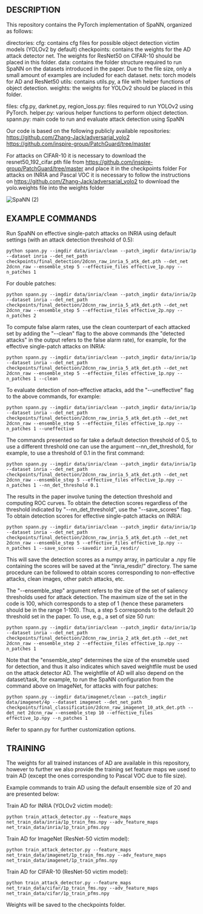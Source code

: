 ## DESCRIPTION
This repository contains the PyTorch implementation of SpaNN, organized as follows:

directories:
cfg: contains cfg files for possible object detection victim models (YOLOv2 by default)
checkpoints: contains the weights for the AD attack detector net. The weights for ResNet50 on CIFAR-10 should be placed in this folder.
data: contains the folder structure required to run SpaNN on the datasets introduced in the paper. Due to the file size, only a small amount of examples are included for each dataset.
nets: torch models for AD and ResNet50
utils: contains utils.py, a file with helper functions of object detection.
weights: the weights for YOLOv2 should be placed in this folder.

files:
cfg.py, darknet.py, region_loss.py: files required to run YOLOv2 using PyTorch.
helper.py: various helper functions to perform object detection.
spann.py: main code to run and evaluate attack detection using SpaNN

Our code is based on the following publicly available repositories:
https://github.com/Zhang-Jack/adversarial_yolo2
https://github.com/inspire-group/PatchGuard/tree/master

For attacks on CIFAR-10 it is necessary to download the resnet50_192_cifar.pth file from https://github.com/inspire-group/PatchGuard/tree/master and place it in the checkpoints folder
For attacks on INRIA and Pascal VOC it is necessary to follow the instructions on https://github.com/Zhang-Jack/adversarial_yolo2 to download the yolo.weights file into the weights folder

![SpaNN (2)](https://github.com/user-attachments/assets/114d6bd4-be1d-42c8-83c6-4e032314b485)
## EXAMPLE COMMANDS
Run SpaNN on effective single-patch attacks on INRIA using default settings (with an attack detection threshold of 0.5):
```
python spann.py --imgdir data/inria/clean --patch_imgdir data/inria/1p --dataset inria --det_net_path checkpoints/final_detection/2dcnn_raw_inria_5_atk_det.pth --det_net 2dcnn_raw --ensemble_step 5 --effective_files effective_1p.npy --n_patches 1
```
For double patches:
```
python spann.py --imgdir data/inria/clean --patch_imgdir data/inria/2p --dataset inria --det_net_path checkpoints/final_detection/2dcnn_raw_inria_5_atk_det.pth --det_net 2dcnn_raw --ensemble_step 5 --effective_files effective_2p.npy --n_patches 2
```
To compute false alarm rates, use the clean counterpart of each attacked set by adding the "--clean" flag to the above commands (the "detected attacks" in the output refers to the false alarm rate), for example, for the effective single-patch attacks on INRIA:
```
python spann.py --imgdir data/inria/clean --patch_imgdir data/inria/1p --dataset inria --det_net_path checkpoints/final_detection/2dcnn_raw_inria_5_atk_det.pth --det_net 2dcnn_raw --ensemble_step 5 --effective_files effective_1p.npy --n_patches 1 --clean
```
To evaluate detection of non-effective attacks, add the "--uneffective" flag to the above commands, for example:
```
python spann.py --imgdir data/inria/clean --patch_imgdir data/inria/1p --dataset inria --det_net_path checkpoints/final_detection/2dcnn_raw_inria_5_atk_det.pth --det_net 2dcnn_raw --ensemble_step 5 --effective_files effective_1p.npy --n_patches 1 --uneffective
```
The commands presented so far take a default detection threshold of 0.5, to use a different threshold one can use the argument --nn_det_threshold, for example, to use a threshold of 0.1 in the first command:
```
python spann.py --imgdir data/inria/clean --patch_imgdir data/inria/1p --dataset inria --det_net_path checkpoints/final_detection/2dcnn_raw_inria_5_atk_det.pth --det_net 2dcnn_raw --ensemble_step 5 --effective_files effective_1p.npy --n_patches 1 --nn_det_threshold 0.1
```
The results in the paper involve tuning the detection threshold and computing ROC curves. To obtain the detection scores regardless of the threshold indicated by "--nn_det_threshold", use the "--save_scores" flag. To obtain detection scores for effective single-patch attacks on INRIA:
```
python spann.py --imgdir data/inria/clean --patch_imgdir data/inria/1p --dataset inria --det_net_path checkpoints/final_detection/2dcnn_raw_inria_5_atk_det.pth --det_net 2dcnn_raw --ensemble_step 5 --effective_files effective_1p.npy --n_patches 1 --save_scores --savedir inria_resdir/
```
This will save the detection scores as a numpy array, in particular a .npy file containing the scores will be saved at the "inria_resdir/" directory. The same procedure can be followed to obtain scores corresponding to non-effective attacks, clean images, other patch attacks, etc.

The "--ensemble_step" argument refers to the size of the set of saliency thresholds used for attack detection. The maximum size of the set in the code is 100, which corresponds to a step of 1 (hence these parameters should be in the range 1-100).
Thus, a step 5 corresponds to the default 20 threshold set in the paper. To use, e.g., a set of size 50 run:
```
python spann.py --imgdir data/inria/clean --patch_imgdir data/inria/1p --dataset inria --det_net_path checkpoints/final_detection/2dcnn_raw_inria_2_atk_det.pth --det_net 2dcnn_raw --ensemble_step 2 --effective_files effective_1p.npy --n_patches 1
```
Note that the "ensemble_step" determines the size of the ensmeble used for detection, and thus it also indicates which saved weightfile must be used on the attack detector AD. The weightfile of AD will also depend on the dataset/task, for example, to run the SpaNN configuration from the command above on ImageNet, for attacks with four patches:
```
python spann.py --imgdir data/imagenet/clean --patch_imgdir data/imagenet/4p --dataset imagenet --det_net_path checkpoints/final_classification/2dcnn_raw_imagenet_10_atk_det.pth --det_net 2dcnn_raw --ensemble_step 10 --effective_files effective_1p.npy --n_patches 1
```
Refer to spann.py for further customization options.

## TRAINING
The weights for all trained instances of AD are available in this repository, however to further we also provide the training set feature maps we used to train AD (except the ones corresponding to Pascal VOC due to file size).

Example commands to train AD using the default ensemble size of 20 and are presented below:

Train AD for INRIA (YOLOv2 victim model):
```
python train_attack_detector.py --feature_maps net_train_data/inria/1p_train_fms.npy --adv_feature_maps net_train_data/inria/1p_train_pfms.npy
```
Train AD for ImageNet (ResNet-50 victim model):
```
python train_attack_detector.py --feature_maps net_train_data/imagenet/1p_train_fms.npy --adv_feature_maps net_train_data/imagenet/1p_train_pfms.npy
```
Train AD for CIFAR-10 (ResNet-50 victim model):
```
python train_attack_detector.py --feature_maps net_train_data/cifar/1p_train_fms.npy --adv_feature_maps net_train_data/cifar/1p_train_pfms.npy
```

Weights will be saved to the checkpoints folder.
